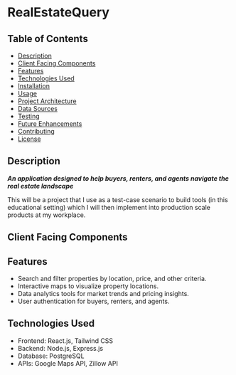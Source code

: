 # RealEstateQuery

## Table of Contents
- [Description](#description)
- [Client Facing Components](#client-facing-components)
- [Features](#features)
- [Technologies Used](#technologies-used)
- [Installation](#installation)
- [Usage](#usage)
- [Project Architecture](#project-architecture)
- [Data Sources](#data-sources)
- [Testing](#testing)
- [Future Enhancements](#future-enhancements)
- [Contributing](#contributing)
- [License](#license)

## Description

***An application designed to help buyers, renters, and agents navigate the real estate landscape***

This will be a project that I use as a test-case scenario to build tools (in this educational setting) which I will then implement into production scale products at my workplace.

## Client Facing Components

## Features
- Search and filter properties by location, price, and other criteria.
- Interactive maps to visualize property locations.
- Data analytics tools for market trends and pricing insights.
- User authentication for buyers, renters, and agents.

## Technologies Used
- Frontend: React.js, Tailwind CSS
- Backend: Node.js, Express.js
- Database: PostgreSQL
- APIs: Google Maps API, Zillow API


